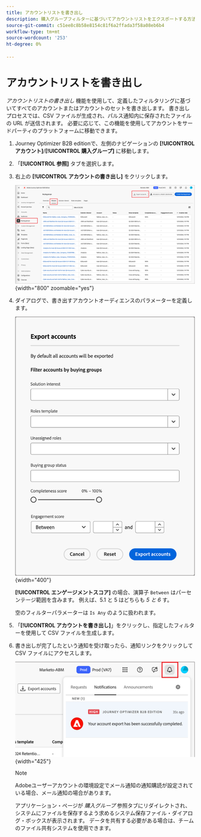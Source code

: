 ```yaml
---
title: アカウントリストを書き出し
description: 購入グループフィルターに基づいてアカウントリストをエクスポートする方法を説明します。
source-git-commit: c51ee8c8b58e8154c81f6a2ffada3f58a08eb6b4
workflow-type: tm+mt
source-wordcount: '253'
ht-degree: 0%

---
```


# アカウントリストを書き出し

_アカウントリストの書き出し_ 機能を使用して、定義したフィルタリングに基づいてすべてのアカウントまたはアカウントのセットを書き出します。 書き出しプロセスでは、CSV ファイルが生成され、パルス通知内に保存されたファイルの URL が送信されます。 必要に応じて、この機能を使用してアカウントをサードパーティのプラットフォームに移動できます。

1. Journey Optimizer B2B editionで、左側のナビゲーションの **[!UICONTROL アカウント]**/**[!UICONTROL 購入グループ]** に移動します。

1. 「**[!UICONTROL 参照]** タブを選択します。

1. 右上の **[!UICONTROL アカウントの書き出し]** をクリックします。

   ![ アカウントの詳細を編集 ](./assets/export-accounts.png){width="800" zoomable="yes"}

1. ダイアログで、書き出すアカウントオーディエンスのパラメーターを定義します。

   ![ アカウントオーディエンスフィルタリングの指定 ](./assets/export-accounts-dialog.png){width="400"}

   **[!UICONTROL エンゲージメントスコア]** の場合、演算子 `Between` はパーセンテージ範囲を含みます。 例えば、5.1 と 5 はどちらも _5 と 6_ す。

   空のフィルターパラメーターは `Is Any` のように扱われます。

1. 「**[!UICONTROL アカウントを書き出し]**」をクリックし、指定したフィルターを使用して CSV ファイルを生成します。

1. 書き出しが完了したという通知を受け取ったら、通知リンクをクリックして CSV ファイルにアクセスします。

   ![ 通知をクリックして、書き出したアカウントリストの CSV ファイルをダウンロードする ](./assets/export-accounts-notification.png){width="425"}

   >[!NOTE]
   >
   >Adobeユーザーアカウントの環境設定でメール通知の通知購読が設定されている場合、メール通知の場合があります。

   アプリケーション・ページが _購入グループ_ 参照タブにリダイレクトされ、システムにファイルを保存するよう求めるシステム保存ファイル・ダイアログ・ボックスが表示されます。 データを共有する必要がある場合は、チームのファイル共有システムを使用できます。
